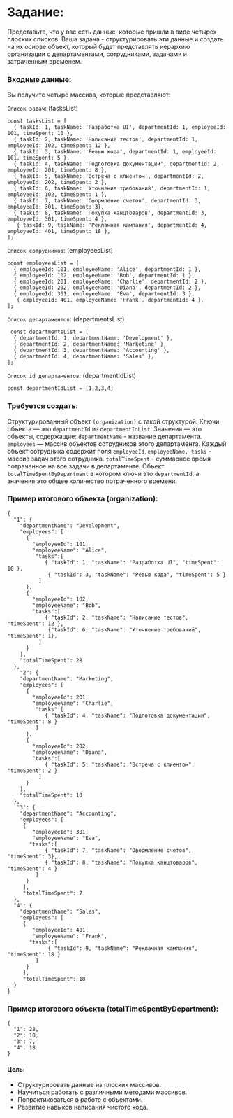 # Задание:

Представьте, что у вас есть данные, которые пришли в виде четырех плоских списков. Ваша задача - структурировать эти данные и создать на их основе объект, который будет представлять иерархию организации с департаментами, сотрудниками, задачами и затраченным временем.

### Входные данные:

Вы получите четыре массива, которые представляют:

`Список задач`: (tasksList)

```
const tasksList = [
  { taskId: 1, taskName: 'Разработка UI', departmentId: 1, employeeId: 101, timeSpent: 10 },
  { taskId: 2, taskName: 'Написание тестов', departmentId: 1, employeeId: 102, timeSpent: 12 },
  { taskId: 3, taskName: 'Ревью кода', departmentId: 1, employeeId: 101, timeSpent: 5 },
  { taskId: 4, taskName: 'Подготовка документации', departmentId: 2, employeeId: 201, timeSpent: 8 },
  { taskId: 5, taskName: 'Встреча с клиентом', departmentId: 2, employeeId: 202, timeSpent: 2 },
  { taskId: 6, taskName: 'Уточнение требований', departmentId: 1, employeeId: 102, timeSpent: 1 },
  { taskId: 7, taskName: 'Оформление счетов', departmentId: 3, employeeId: 301, timeSpent: 3},
  { taskId: 8, taskName: 'Покупка канцтоваров', departmentId: 3, employeeId: 301, timeSpent: 4 },
   { taskId: 9, taskName: 'Рекламная кампания', departmentId: 4, employeeId: 401, timeSpent: 18 },
];
```

`Список сотрудников`: (employeesList)

```
const employeesList = [
  { employeeId: 101, employeeName: 'Alice', departmentId: 1 },
  { employeeId: 102, employeeName: 'Bob', departmentId: 1 },
  { employeeId: 201, employeeName: 'Charlie', departmentId: 2 },
  { employeeId: 202, employeeName: 'Diana', departmentId: 2 },
  { employeeId: 301, employeeName: 'Eva', departmentId: 3 },
   { employeeId: 401, employeeName: 'Frank', departmentId: 4 },
];
```

`Список департаментов`: (departmentsList)

```
 const departmentsList = [
  { departmentId: 1, departmentName: 'Development' },
  { departmentId: 2, departmentName: 'Marketing' },
  { departmentId: 3, departmentName: 'Accounting' },
  { departmentId: 4, departmentName: 'Sales' },
];
```

`Список id департаментов`: (departmentIdList)
```
const departmentIdList = [1,2,3,4]
```

### Требуется создать:

Структурированный объект `(organization)` с такой структурой:
Ключи объекта — это `departmentId` из `departmentIdList`.
Значения — это объекты, содержащие:
`departmentName` - название департамента.
`employees` — массив объектов сотрудников этого департамента.
Каждый объект сотрудника содержит поля `employeeId,employeeName, tasks` - массив задач этого сотрудника.
`totalTimeSpent` - суммарное время потраченное на все задачи в департаменте.
Объект `totalTimeSpentByDepartment` в котором ключи это `departmentId`, а значения это общее количество потраченного времени.


### Пример итогового объекта (organization):

```
{
  "1": {
    "departmentName": "Development",
    "employees": [
      {
        "employeeId": 101,
        "employeeName": "Alice",
         "tasks":[
            { "taskId": 1, "taskName": "Разработка UI", "timeSpent": 10 },
             { "taskId": 3, "taskName": "Ревью кода", "timeSpent": 5 }
          ]
      },
      {
        "employeeId": 102,
        "employeeName": "Bob",
        "tasks":[
            { "taskId": 2, "taskName": "Написание тестов", "timeSpent": 12 },
             {"taskId": 6, "taskName": "Уточнение требований",  "timeSpent": 1},
          ]
      }
    ],
    "totalTimeSpent": 28
  },
    "2": {
    "departmentName": "Marketing",
    "employees": [
      {
        "employeeId": 201,
        "employeeName": "Charlie",
         "tasks":[
            { "taskId": 4, "taskName": "Подготовка документации", "timeSpent": 8 }
         ]
      },
      {
        "employeeId": 202,
        "employeeName": "Diana",
        "tasks":[
            { "taskId": 5, "taskName": "Встреча с клиентом", "timeSpent": 2 }
          ]
      }
    ],
    "totalTimeSpent": 10
  },
   "3": {
    "departmentName": "Accounting",
    "employees": [
     {
        "employeeId": 301,
        "employeeName": "Eva",
       "tasks":[
            { "taskId": 7, "taskName": "Оформление счетов", "timeSpent": 3},
            { "taskId": 8, "taskName": "Покупка канцтоваров", "timeSpent": 4 }
         ]
      }
     ],
     "totalTimeSpent": 7
  },
  "4": {
    "departmentName": "Sales",
    "employees": [
     {
        "employeeId": 401,
        "employeeName": "Frank",
       "tasks":[
             { "taskId": 9, "taskName": "Рекламная кампания", "timeSpent": 18 }
         ]
      }
     ],
     "totalTimeSpent": 18
  }
}
```


### Пример итогового объекта (totalTimeSpentByDepartment): 

```
{
  "1": 28,
  "2": 10,
  "3": 7,
  "4": 18
}
```


#### Цель:
- Структурировать данные из плоских массивов.
- Научиться работать с различными методами массивов.
- Попрактиковаться в работе с объектами.
- Развитие навыков написания чистого кода.